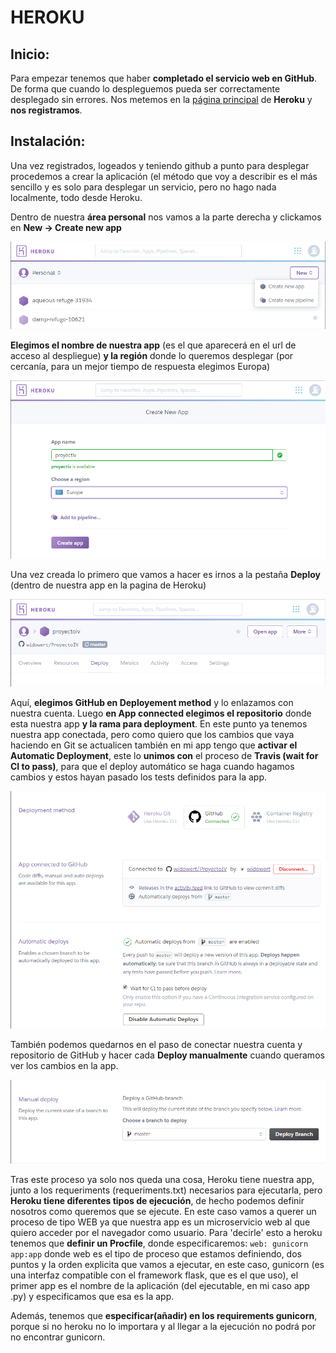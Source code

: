 # HEROKU

## Inicio:

Para empezar tenemos que haber **completado el servicio web en GitHub**. De forma que cuando lo despleguemos pueda ser correctamente desplegado sin errores.
Nos metemos en la [página principal](https://www.heroku.com/ "Heroku main page") de **Heroku** y **nos registramos**.

## Instalación:
Una vez registrados, logeados y teniendo github a punto para desplegar procedemos a crear la aplicación (el método que voy a describir es el más sencillo y es solo para desplegar un servicio, pero no hago nada localmente, todo desde Heroku.

Dentro de nuestra **área personal** nos vamos a la parte derecha y clickamos en **New -> Create new app**

![img](https://raw.githubusercontent.com/widowert/ProyectoIV/master/doc/img/newApp.PNG)



**Elegimos el nombre de nuestra app** (es el que aparecerá en el url de acceso al despliegue) **y la región** donde lo queremos desplegar (por cercanía, para un mejor tiempo de respuesta elegimos Europa)

![img](https://raw.githubusercontent.com/widowert/ProyectoIV/master/doc/img/herokuappNameAndRegion.PNG)



Una vez creada lo primero que vamos a hacer es irnos a la pestaña **Deploy** (dentro de nuestra app en la pagina de Heroku)

![img](https://raw.githubusercontent.com/widowert/ProyectoIV/master/doc/img/herokuDeploystart.PNG)



Aquí, **elegimos GitHub en Deployement method** y lo enlazamos con nuestra cuenta. Luego **en App connected elegimos el repositorio** donde esta nuestra app **y la rama para deployment**.
En este punto ya tenemos nuestra app conectada, pero como quiero que los cambios que vaya haciendo en Git se actualicen también en mi app tengo que **activar el Automatic Deployment**, este lo **unimos con** el proceso de **Travis (wait for CI to pass)**, para que el deploy automático se haga cuando hagamos cambios y estos hayan pasado los tests definidos para la app.

![img](https://raw.githubusercontent.com/widowert/ProyectoIV/master/doc/img/herokuDeployoptionsChoosen.PNG)



También podemos quedarnos en el paso de conectar nuestra cuenta y repositorio de GitHub y hacer cada **Deploy manualmente** cuando queramos ver los cambios en la app.

![img](https://raw.githubusercontent.com/widowert/ProyectoIV/master/doc/img/herokuManualDeploy.PNG)



Tras este proceso ya solo nos queda una cosa, Heroku tiene nuestra app, junto a los requeriments (requeriments.txt) necesarios para ejecutarla, pero **Heroku tiene diferentes tipos de ejecución**, de hecho podemos definir nosotros como queremos que se ejecute. En este caso vamos a querer un proceso de tipo WEB ya que nuestra app es un microservicio web al que quiero acceder por el navegador como usuario. Para 'decirle' esto a heroku tenemos que **definir un Procfile**, donde especificaremos:
`web: gunicorn app:app` donde web es el tipo de proceso que estamos definiendo, dos puntos y la orden explicita que vamos a ejecutar, en este caso, gunicorn (es una interfaz compatible con el framework flask, que es el que uso), el primer app es el nombre de la aplicación (del ejecutable, en mi caso app .py) y especificamos que esa es la app.

Además, tenemos que **especificar(añadir) en los requirements gunicorn**, porque si no heroku no lo importara y al llegar a la ejecución no podrá por no encontrar gunicorn.
